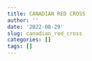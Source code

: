```yaml
---
title: CANADIAN RED CROSS
author: ''
date: '2022-08-29'
slug: canadian_red_cross
categories: []
tags: []
---
```

